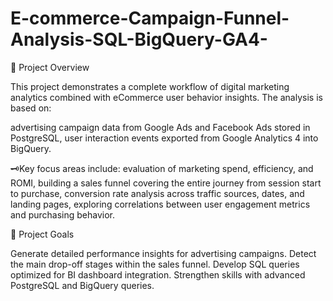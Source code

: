 # E-commerce-Campaign-Funnel-Analysis-SQL-BigQuery-GA4-
📝 Project Overview

This project demonstrates a complete workflow of digital marketing analytics combined with eCommerce user behavior insights.
The analysis is based on:

advertising campaign data from Google Ads and Facebook Ads stored in PostgreSQL,
user interaction events exported from Google Analytics 4 into BigQuery.

🗝️Key focus areas include:
evaluation of marketing spend, efficiency, and ROMI,
building a sales funnel covering the entire journey from session start to purchase,
conversion rate analysis across traffic sources, dates, and landing pages,
exploring correlations between user engagement metrics and purchasing behavior.

🎯 Project Goals

Generate detailed performance insights for advertising campaigns.
Detect the main drop-off stages within the sales funnel.
Develop SQL queries optimized for BI dashboard integration.
Strengthen skills with advanced PostgreSQL and BigQuery queries.
